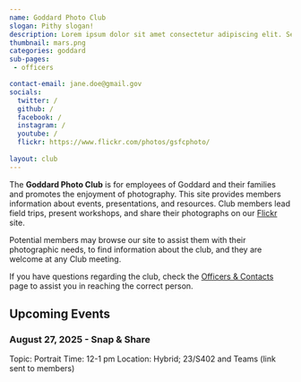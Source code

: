 ```yaml
---
name: Goddard Photo Club
slogan: Pithy slogan!
description: Lorem ipsum dolor sit amet consectetur adipiscing elit. Semper vel class aptent taciti sociosqu ad litora.
thumbnail: mars.png
categories: goddard
sub-pages:
 - officers

contact-email: jane.doe@gmail.gov
socials:
  twitter: /
  github: /
  facebook: /
  instagram: /
  youtube: /
  flickr: https://www.flickr.com/photos/gsfcphoto/
  
layout: club
---
```


The **Goddard Photo Club** is for employees of Goddard and their families and promotes the enjoyment of photography. This site provides members information about events, presentations, and resources. Club members lead field trips, present workshops, and share their photographs on our [Flickr](https://www.flickr.com/photos/gsfcphoto/) site.

Potential members may browse our site to assist them with their photographic needs, to find information about the club, and they are welcome at any Club meeting.

If you have questions regarding the club, check the [Officers & Contacts]() page to assist you in reaching the correct person.



## Upcoming Events

### August 27, 2025 - Snap & Share

Topic: Portrait
Time: 12-1 pm
Location: Hybrid; 23/S402 and Teams (link sent to members)
